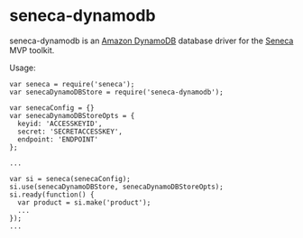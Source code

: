 seneca-dynamodb
===============

seneca-dynamodb is an [Amazon DynamoDB][dynamodb] database driver for the [Seneca][seneca] MVP toolkit.

Usage:

    var seneca = require('seneca');
    var senecaDynamoDBStore = require('seneca-dynamodb');

    var senecaConfig = {}
    var senecaDynamoDBStoreOpts = {
      keyid: 'ACCESSKEYID',
      secret: 'SECRETACCESSKEY',
      endpoint: 'ENDPOINT'
    };

    ...

    var si = seneca(senecaConfig);
    si.use(senecaDynamoDBStore, senecaDynamoDBStoreOpts);
    si.ready(function() {
      var product = si.make('product');
      ...
    });
    ...

[dynamodb]: http://aws.amazon.com/dynamodb
[seneca]: http://senecajs.org/
